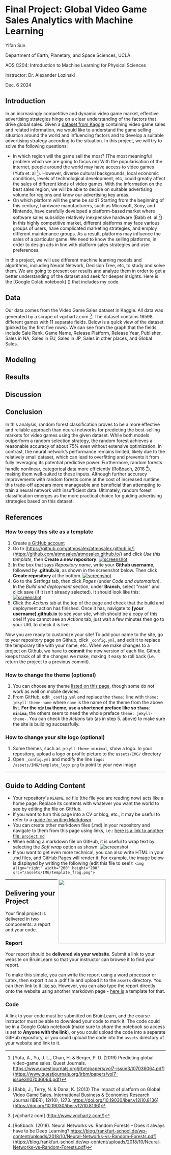 # Final Project: Global Video Game Sales Analytics with Machine Learning

Yifan Sun

Department of Earth, Planetary, and Space Sciences, UCLA

AOS C204: Introduction to Machine Learning for Physical Sciences

Instructor: Dr. Alexander Lozinski

Dec. 6 2024

## Introduction

In an increasingly competitive and dynamic video game market, effective advertising strategies hinge on a clear understanding of the factors that drive global sales. Given a [dataset from Kaggle](https://www.kaggle.com/datasets/gregorut/videogamesales/data) containing video game sales and related information, we would like to understand the game selling situation around the world and influencing factors and to develop a suitable advertising strategy according to the situation. In this project, we will try to solve the following questions:
* In which region will the game sell the most? (The most meaningful problem which we are going to focus on)
  With the popularisation of the internet, people around the world may have access to video games (Yufa et. al [^1]). However, diverse cultural backgrounds, local economic conditions, levels of technological development, etc, could greatly affect the sales of different kinds of video games. With the information on the best sales region, we will be able to decide on suitable advertising volume for regions and know our advertising key areas.
* On which platform will the game be sold?
  Starting from the beginning of this century, hardware manufacturers, such as Microsoft, Sony, and Nintendo, have carefully developed a platform-based market where software sales subsidize relatively inexpensive hardware (Babb et. al [^2]). In this highly competitive market, different platforms may face various groups of users, have complicated marketing strategies, and employ different maintenance groups. As a result, platforms may influence the sales of a particular game. We need to know the selling platforms, in order to design ads in line with platform sales strategies and user preferences.

In this project, we will use different machine learning models and algorithms, including Neural Network, Decision Tree, etc, to study and solve them. We are going to present our results and analyze them in order to get a better understanding of the dataset and seek for deeper insights. Here is the [Google Colab notebook] () that includes my code.

## Data

Our data comes from the Video Game Sales dataset in Kaggle. All data was generated by a scrape of vgchartz.com [^3]. The dataset contains 16598 different games with 11 separate fields. Below is a quick view of the dataset (picked by the first five rows). We can see from the graph that the
fields include Sale Rank, Game Name, Release Platform, Release Year, Publisher, Sales in NA, Sales in EU, Sales in JP, Sales in other places, and Global Sales.

## Modeling

## Results

## Discussion



## Conclusion

In this analysis, random forest classification proves to be a more effective and reliable approach than neural networks for predicting the best-selling markets for video games using the given dataset. While both models outperform a random selection strategy, the random forest achieves a reasonable accuracy of about 75% even without extensive optimization. In contrast, the neural network’s performance remains limited, likely due to the relatively small dataset, which can lead to overfitting and prevents it from fully leveraging its potential predictive power. Furthermore, random forests handle nonlinear, categorical data more efficiently (Roßbach, 2018 [^4]), making them well-suited to these inputs. Although further accuracy improvements with random forests come at the cost of increased runtime, this trade-off appears more manageable and beneficial than attempting to train a neural network with insufficient data. Ultimately, random forest classification emerges as the more practical choice for guiding advertising strategies based on this dataset.

## References

[^1]: [Yufa, A., Yu, J. L., Chan, H. & Berger, P. D. (2019) Predicting global video-game sales. Quest Journals. https://www.questjournals.org/jrbm/papers/vol7-issue3/I07036064.pdf] (https://www.questjournals.org/jrbm/papers/vol7-issue3/I07036064.pdf)
[^2]: [Babb, J., Terry, N. & Dana, K. (2013) The impact of platform on Global Video Game Sales. International
Business & Economics Research Journal (IBER), 12(10), 1273. https://doi.org/10.19030/iber.v12i10.8136] (https://doi.org/10.19030/iber.v12i10.8136)
[^3]: [vgchartz.com] (http://www.vgchartz.com/)
[^4]: [Roßbach. (2018). Neural Networks vs. Random Forests – Does it always have to be Deep Learning? https://blog.frankfurt-school.de/wp-content/uploads/2018/10/Neural-Networks-vs-Random-Forests.pdf] (https://blog.frankfurt-school.de/wp-content/uploads/2018/10/Neural-Networks-vs-Random-Forests.pdf)

### How to copy this site as a template
1. Create [a GitHub account](https://github.com/)
2.	Go to [https://github.com/atmosalex/atmosalex.github.io/](https://github.com/atmosalex/atmosalex.github.io/) and click *Use this template*, then **Create a new repository**. [![screenshot][1]][1]
3.	In the box that says *Repository name*, write your **Github username**, followed by **.github.io**, as shown in the screenshot below. Then click **Create repository** at the bottom. [![screenshot][2]][2]
4.	Go to the *Settings* tab, then click *Pages* (under *Code and automation*). In the *Build and deployment* section, under **Branch**, select "main" and click save (if it isn't already selected). It should look like this: [![screenshot][3]][3]
5.	Click the *Actions* tab at the top of the page and check that the build and deployment action has finished. Once it has, navigate to **[your username].github.io** to see your site, which should be a copy of this one! If you cannot see an *Actions* tab, just wait a few minutes then go to your URL to check it is live.

Now you are ready to customize your site! To add your name to the site, go to your repository page on Github, click `_config.yml`, and edit it to replace the temporary title with your name, etc. When we make changes to a project on Github, we have to **commit** the new version of each file. Github keeps track of all the changes we make, making it easy to roll back (i.e. return the project to a previous commit).

[1]: /assets/IMG/instr_new.png
[2]: /assets/IMG/instr_template.png
[3]: /assets/IMG/instr_bd.png

### How to change the theme (optional)
1.	You can choose any theme [listed on this page](https://pages.github.com/themes/), though some do not work as well on mobile devices.
2.	From GitHub, edit `_config.yml` and replace the `theme:` line with `theme: jekyll-theme-name` where `name` is the name of the theme from the above list. **For the `minima` theme, use a shortened preface like so `theme: minima`**, the others seem to need the whole preface `theme: jekyll-theme-`. You can check the *Actions* tab (as in step 5. above) to make sure the site is building successfully.

### How to change your site logo (optional)
1. Some themes, such as `jekyll-theme-minimal`, show a logo. In your repository, upload a logo or profile picture to the `assets/IMG/` directory
2. Open `_config.yml` and modify the line `logo: /assets/IMG/template_logo.png` to point to your new image

***

## Guide to Adding Content
* Your repository's `README.md` file (the file you are reading now) acts like a home page. Replace its contents with whatever you want the world to see by editing the file on GitHub.
* If you want to turn this page into a CV or blog, etc., it may be useful to refer to a [guide for writing Markdown](https://www.markdownguide.org/basic-syntax/).
* You can create other markdown files (.md) in your repository and navigate to them from this page using links, i.e.: [here is a link to another file, `project.md`](project.md)
* When editing a markdown file on GitHub, it is useful to wrap text by selecting the *Soft wrap* option as shown: ![screenshot](/assets/IMG/instr_wrap.png)
* If you want to get even more technical, you can also write HTML in your .md files, and GitHub Pages will render it. For example, the image below is displayed by writing the following (edit this file to see!): `<img align="right" width="200" height="200" src="/assets/IMG/template_frog.png">`
<img align="right" width="337" height="200" src="/assets/IMG/template_frog.png"> 

***

## Delivering your Project

Your final project is delivered in two components: a report and your code.

### Report

Your report should be **delivered via your website**. Submit a link to your website on BruinLearn so that your instructor can browse it to find your report. 

To make this simple, you can write the report using a word processor or Latex, then export it as a .pdf file and upload it to the `assets` directory. You can then link to it [like so](/assets/project_demo.pdf). However, you can also type the report directly onto the website using another markdown page - [here is](/project.md) a template for that.

### Code

A link to your code must be submitted on BruinLearn, and the course instructor must be able to download your code to mark it. The code could be in a Google Colab notebook (make sure to *share* the notebook so access is set to **Anyone with the link**), or you could upload the code into a separate GitHub repository, or you could upload the code into the `assets` directory of your website and link to it. 
